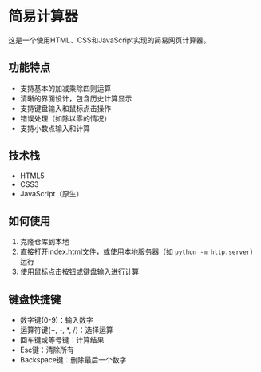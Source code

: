 # 简易计算器

这是一个使用HTML、CSS和JavaScript实现的简易网页计算器。

## 功能特点

- 支持基本的加减乘除四则运算
- 清晰的界面设计，包含历史计算显示
- 支持键盘输入和鼠标点击操作
- 错误处理（如除以零的情况）
- 支持小数点输入和计算

## 技术栈

- HTML5
- CSS3
- JavaScript（原生）

## 如何使用

1. 克隆仓库到本地
2. 直接打开index.html文件，或使用本地服务器（如 `python -m http.server`）运行
3. 使用鼠标点击按钮或键盘输入进行计算

## 键盘快捷键

- 数字键(0-9)：输入数字
- 运算符键(+, -, *, /)：选择运算
- 回车键或等号键：计算结果
- Esc键：清除所有
- Backspace键：删除最后一个数字
